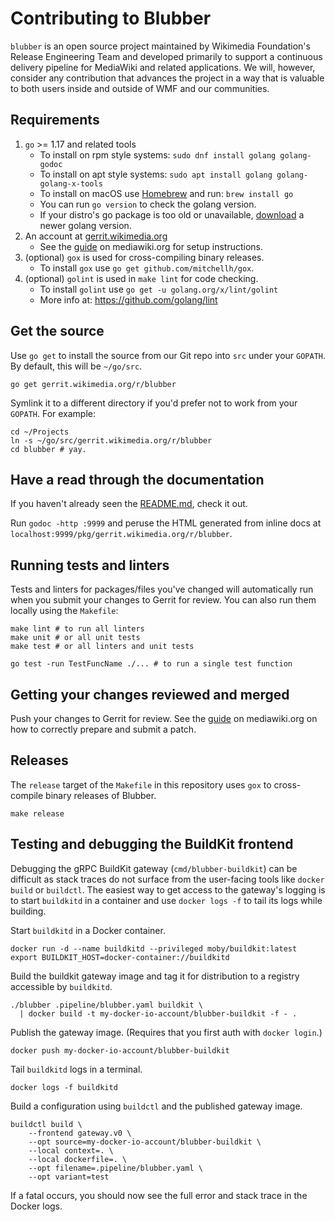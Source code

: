 # Contributing to Blubber

`blubber` is an open source project maintained by Wikimedia Foundation's
Release Engineering Team and developed primarily to support a continuous
delivery pipeline for MediaWiki and related applications. We will, however,
consider any contribution that advances the project in a way that is valuable
to both users inside and outside of WMF and our communities.

## Requirements

 1. `go` >= 1.17 and related tools
    * To install on rpm style systems: `sudo dnf install golang golang-godoc`
    * To install on apt style systems: `sudo apt install golang golang-golang-x-tools`
    * To install on macOS use [Homebrew](https://brew.sh) and run:
      `brew install go`
    * You can run `go version` to check the golang version.
    * If your distro's go package is too old or unavailable,
      [download](https://golang.org/dl/) a newer golang version.
 2. An account at [gerrit.wikimedia.org](https://gerrit.wikimedia.org)
    * See the [guide](https://www.mediawiki.org/wiki/Gerrit/Getting_started)
      on mediawiki.org for setup instructions.
 3. (optional) `gox` is used for cross-compiling binary releases.
    * To install `gox` use `go get github.com/mitchellh/gox`.
 4. (optional) `golint` is used in `make lint` for code checking.
    * To install `golint` use `go get -u golang.org/x/lint/golint`
    * More info at: https://github.com/golang/lint

## Get the source

Use `go get` to install the source from our Git repo into `src` under your
`GOPATH`. By default, this will be `~/go/src`.

    go get gerrit.wikimedia.org/r/blubber

Symlink it to a different directory if you'd prefer not to work from your
`GOPATH`. For example:

    cd ~/Projects
    ln -s ~/go/src/gerrit.wikimedia.org/r/blubber
    cd blubber # yay.

## Have a read through the documentation

If you haven't already seen the [README.md](README.md), check it out.

Run `godoc -http :9999` and peruse the HTML generated from inline docs
at `localhost:9999/pkg/gerrit.wikimedia.org/r/blubber`.

## Running tests and linters

Tests and linters for packages/files you've changed will automatically run
when you submit your changes to Gerrit for review. You can also run them
locally using the `Makefile`:

    make lint # to run all linters
    make unit # or all unit tests
    make test # or all linters and unit tests

    go test -run TestFuncName ./... # to run a single test function

## Getting your changes reviewed and merged

Push your changes to Gerrit for review. See the
[guide](https://www.mediawiki.org/wiki/Gerrit/Tutorial#How_to_submit_a_patch)
on mediawiki.org on how to correctly prepare and submit a patch.

## Releases

The `release` target of the `Makefile` in this repository uses `gox` to
cross-compile binary releases of Blubber.

    make release

## Testing and debugging the BuildKit frontend

Debugging the gRPC BuildKit gateway (`cmd/blubber-buildkit`) can be difficult
as stack traces do not surface from the user-facing tools like `docker build`
or `buildctl`. The easiest way to get access to the gateway's logging is to
start `buildkitd` in a container and use `docker logs -f` to tail its logs
while building.

Start `buildkitd` in a Docker container.

    docker run -d --name buildkitd --privileged moby/buildkit:latest
    export BUILDKIT_HOST=docker-container://buildkitd

Build the buildkit gateway image and tag it for distribution to a
registry accessible by `buildkitd`.

    ./blubber .pipeline/blubber.yaml buildkit \
      | docker build -t my-docker-io-account/blubber-buildkit -f - .

Publish the gateway image. (Requires that you first auth with `docker login`.)

    docker push my-docker-io-account/blubber-buildkit

Tail `buildkitd` logs in a terminal.

    docker logs -f buildkitd

Build a configuration using `buildctl` and the published gateway image.

    buildctl build \
        --frontend gateway.v0 \
        --opt source=my-docker-io-account/blubber-buildkit \
        --local context=. \
        --local dockerfile=. \
        --opt filename=.pipeline/blubber.yaml \
        --opt variant=test

If a fatal occurs, you should now see the full error and stack trace in the
Docker logs.
